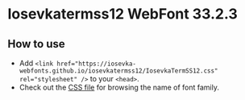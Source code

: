 # Iosevkatermss12 WebFont 33.2.3

## How to use

- Add `<link href="https://iosevka-webfonts.github.io/iosevkatermss12/IosevkaTermSS12.css" rel="stylesheet" />` to your `<head>`.
- Check out the [CSS file](./IosevkaTermSS12.css) for browsing the name of font family.
